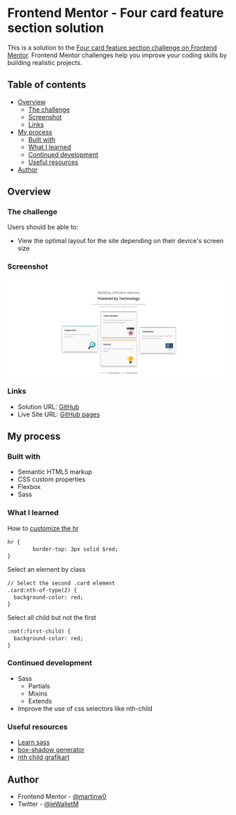 # Frontend Mentor - Four card feature section solution

This is a solution to the [Four card feature section challenge on Frontend Mentor](https://www.frontendmentor.io/challenges/four-card-feature-section-weK1eFYK). Frontend Mentor challenges help you improve your coding skills by building realistic projects. 

## Table of contents

- [Overview](#overview)
  - [The challenge](#the-challenge)
  - [Screenshot](#screenshot)
  - [Links](#links)
- [My process](#my-process)
  - [Built with](#built-with)
  - [What I learned](#what-i-learned)
  - [Continued development](#continued-development)
  - [Useful resources](#useful-resources)
- [Author](#author)

## Overview

### The challenge

Users should be able to:

- View the optimal layout for the site depending on their device's screen size

### Screenshot

![](./screenshot.png)


### Links

- Solution URL: [GitHub](https://github.com/martinw0/four-card)
- Live Site URL: [GitHub pages](https://martinw0.github.io/four-card/)

## My process

### Built with

- Semantic HTML5 markup
- CSS custom properties
- Flexbox
- Sass

### What I learned

How to [customize the hr](https://www.w3schools.com/howto/howto_css_style_hr.asp)
```
hr {
        border-top: 3px solid $red;
}
```

Select an element by class
```
// Select the second .card element
.card:nth-of-type(2) {
  background-color: red;
}
```

Select all child but not the first
```
:not(:first-child) {
  background-color: red;
}
```



### Continued development

- Sass
  - Partials
  - Mixins
  - Extends
- Improve the use of css selectors like nth-child


### Useful resources

- [Learn sass](https://sass-lang.com/guide)
- [box-shadow generator](https://developer.mozilla.org/fr/docs/Web/CSS/CSS_Backgrounds_and_Borders/Box-shadow_generator)
- [nth child grafikart](https://www.youtube.com/watch?v=DymZtovzd4o)

## Author

- Frontend Mentor - [@martinw0](https://www.frontendmentor.io/profile/martinw0)
- Twitter - [@leWalletM](https://www.twitter.com/leWalletM)